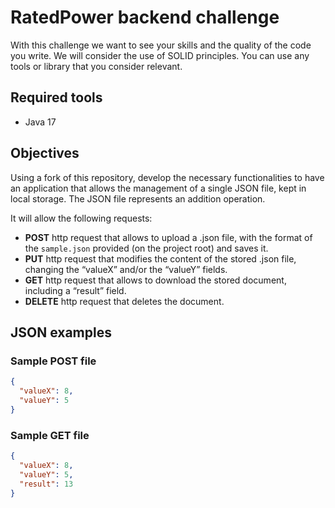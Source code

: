 # RatedPower backend challenge

With this challenge we want to see your skills and the quality of the code you write. We will consider the use of SOLID principles. You can use any tools or library that you consider relevant.

## Required tools
- Java 17

## Objectives

Using a fork of this repository, develop the necessary functionalities to have an application that allows the management of a single JSON file, kept in local storage. The JSON file represents an addition operation.

It will allow the following requests:

- **POST** http request that allows to upload a .json file, with the format of the `sample.json` provided (on the project root) and saves it.
- **PUT** http request that modifies the content of the stored .json file, changing the “valueX” and/or the “valueY” fields.
- **GET** http request that allows to download the stored document, including a “result” field.
- **DELETE** http request that deletes the document.

## JSON examples

### Sample POST file

```json
{
  "valueX": 8,
  "valueY": 5
}
```

### Sample GET file

```json
{
  "valueX": 8,
  "valueY": 5,
  "result": 13
} 
```